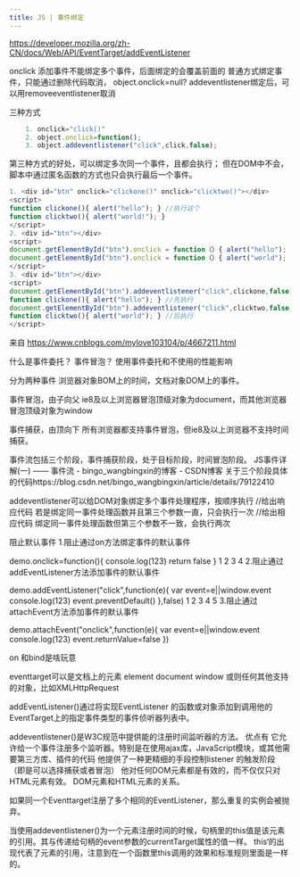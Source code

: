 ```yaml
---
title: JS | 事件绑定
---
```

https://developer.mozilla.org/zh-CN/docs/Web/API/EventTarget/addEventListener

onclick 添加事件不能绑定多个事件，后面绑定的会覆盖前面的
普通方式绑定事件，只能通过删除代码取消，
object.onclick=null?
addeventlistener绑定后，可以用removeeventlistener取消

三种方式 
```javascript
	1. onclick="click()"
	2. object.onclick=function();
	3. object.addeventlistener("click",click,false);
```
	
第三种方式的好处，可以绑定多次同一个事件，且都会执行；
但在DOM中不会，脚本中通过匿名函数的方式也只会执行最后一个事件。

```javascript
1. <div id="btn" onclick="clickone()" onclick="clicktwo()"></div> 
<script>
function clickone(){ alert("hello"); } //执行这个
function clicktwo(){ alert("world!"); }
</script>
2. <div id="btn"></div>
<script>
document.getElementById("btn").onclick = function（）{ alert("hello"); }
document.getElementById("btn").onclick = function（）{ alert("world"); } //执行这个
</script>
3. <div id="btn"></div>
<script>
document.getElementById("btn").addeventlistener("click",clickone,false);
function clickone(){ alert("hello"); } //先执行
document.getElementById("btn").addeventlistener("click",clicktwo,false);
function clicktwo(){ alert("world"); } //后执行
</script>
```

来自 <https://www.cnblogs.com/mylove103104/p/4667211.html> 

什么是事件委托？
事件冒泡？
使用事件委托和不使用的性能影响

分为两种事件 浏览器对象BOM上的时间，文档对象DOM上的事件。


事件冒泡，由子向父
ie8及以上浏览器冒泡顶级对象为document，而其他浏览器冒泡顶级对象为window

事件捕获，由顶向下
所有浏览器都支持事件冒泡，但ie8及以上浏览器不支持时间捕获。


事件流包括三个阶段，事件捕获阶段，处于目标阶段，时间冒泡阶段。
JS事件详解(一) —— 事件流 - bingo_wangbingxin的博客 - CSDN博客
关于三个阶段具体的代码https://blog.csdn.net/bingo_wangbingxin/article/details/79122410


addeventlistener可以给DOM对象绑定多个事件处理程序，按顺序执行
//给出响应代码
若是绑定同一事件处理函数并且第三个参数一直，只会执行一次
//给出相应代码
绑定同一事件处理函数但第三个参数不一致，会执行两次


阻止默认事件 
1.阻止通过on方法绑定事件的默认事件

demo.onclick=function(){
    console.log(123)
    return false
}
1
2
3
4
2.阻止通过addEventListener方法添加事件的默认事件

demo.addEventListener("click",function(e){
    var event=e||window.event
    console.log(123)
    event.preventDefault()
},false)
1
2
3
4
5
3.阻止通过attachEvent方法添加事件的默认事件

demo.attachEvent("onclick",function(e){
    var event=e||window.event
    console.log(123)
    event.returnValue=false
})


on 和bind是啥玩意


eventtarget可以是文档上的元素 element document  window 或则任何其他支持的对象，比如XMLHttpRequest

addEventListener()通过将实现EventListener 的函数或对象添加到调用他的EventTarget上的指定事件类型的事件侦听器列表中。


addeventlistener()是W3C规范中提供能的注册时间监听器的方法。
优点有
它允许给一个事件注册多个监听器。特别是在使用ajax库，JavaScript模块，或其他需要第三方库、插件的代码
他提供了一种更精细的手段控制listener 的触发阶段（即是可以选择捕获或者冒泡）
他对任何DOM元素都是有效的，而不仅仅只对HTML元素有效。
DOM元素和HTML元素的关系。


如果同一个Eventtarget注册了多个相同的EventListener，那么重复的实例会被抛弃。


当使用addeventlistener()为一个元素注册时间的时候，句柄里的this值是该元素的引用。其与传递给句柄的event参数的currentTarget属性的值一样。
this‘的出现代表了元素的引用，注意到在一个函数里this调用的效果和标准规则里面是一样的。


